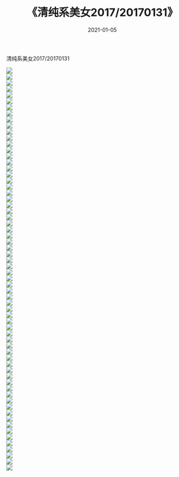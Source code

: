 ﻿---
layout: post
title:  《清纯系美女2017/20170131》
date:   2021-01-05
img: http://img.660000.xyz/Sharelink/清纯系美女/2017/20170131/000.jpg
categories: [美女, 清纯, 唯美]
---

清纯系美女2017/20170131

 ![](http://img.660000.xyz/Sharelink/清纯系美女/2017/20170131/001.jpg) <br>![](http://img.660000.xyz/Sharelink/清纯系美女/2017/20170131/002.jpg) <br>![](http://img.660000.xyz/Sharelink/清纯系美女/2017/20170131/003.jpg) <br>![](http://img.660000.xyz/Sharelink/清纯系美女/2017/20170131/004.jpg) <br>![](http://img.660000.xyz/Sharelink/清纯系美女/2017/20170131/005.jpg) <br>![](http://img.660000.xyz/Sharelink/清纯系美女/2017/20170131/006.jpg) <br>![](http://img.660000.xyz/Sharelink/清纯系美女/2017/20170131/007.jpg) <br>![](http://img.660000.xyz/Sharelink/清纯系美女/2017/20170131/008.jpg) <br>![](http://img.660000.xyz/Sharelink/清纯系美女/2017/20170131/009.jpg) <br>![](http://img.660000.xyz/Sharelink/清纯系美女/2017/20170131/010.jpg) <br>![](http://img.660000.xyz/Sharelink/清纯系美女/2017/20170131/011.jpg) <br>![](http://img.660000.xyz/Sharelink/清纯系美女/2017/20170131/012.jpg) <br>![](http://img.660000.xyz/Sharelink/清纯系美女/2017/20170131/013.jpg) <br>![](http://img.660000.xyz/Sharelink/清纯系美女/2017/20170131/014.jpg) <br>![](http://img.660000.xyz/Sharelink/清纯系美女/2017/20170131/015.jpg) <br>![](http://img.660000.xyz/Sharelink/清纯系美女/2017/20170131/016.jpg) <br>![](http://img.660000.xyz/Sharelink/清纯系美女/2017/20170131/017.jpg) <br>![](http://img.660000.xyz/Sharelink/清纯系美女/2017/20170131/018.jpg) <br>![](http://img.660000.xyz/Sharelink/清纯系美女/2017/20170131/019.jpg) <br>![](http://img.660000.xyz/Sharelink/清纯系美女/2017/20170131/020.jpg) <br>![](http://img.660000.xyz/Sharelink/清纯系美女/2017/20170131/021.jpg) <br>![](http://img.660000.xyz/Sharelink/清纯系美女/2017/20170131/022.jpg) <br>![](http://img.660000.xyz/Sharelink/清纯系美女/2017/20170131/023.jpg) <br>![](http://img.660000.xyz/Sharelink/清纯系美女/2017/20170131/024.jpg) <br>![](http://img.660000.xyz/Sharelink/清纯系美女/2017/20170131/025.jpg) <br>![](http://img.660000.xyz/Sharelink/清纯系美女/2017/20170131/026.jpg) <br>![](http://img.660000.xyz/Sharelink/清纯系美女/2017/20170131/027.jpg) <br>![](http://img.660000.xyz/Sharelink/清纯系美女/2017/20170131/028.jpg) <br>![](http://img.660000.xyz/Sharelink/清纯系美女/2017/20170131/029.jpg) <br>![](http://img.660000.xyz/Sharelink/清纯系美女/2017/20170131/030.jpg) <br>![](http://img.660000.xyz/Sharelink/清纯系美女/2017/20170131/031.jpg) <br>![](http://img.660000.xyz/Sharelink/清纯系美女/2017/20170131/032.jpg) <br>![](http://img.660000.xyz/Sharelink/清纯系美女/2017/20170131/033.jpg) <br>![](http://img.660000.xyz/Sharelink/清纯系美女/2017/20170131/034.jpg) <br>![](http://img.660000.xyz/Sharelink/清纯系美女/2017/20170131/035.jpg) <br>![](http://img.660000.xyz/Sharelink/清纯系美女/2017/20170131/036.jpg) <br>![](http://img.660000.xyz/Sharelink/清纯系美女/2017/20170131/037.jpg) <br>![](http://img.660000.xyz/Sharelink/清纯系美女/2017/20170131/038.jpg) <br>![](http://img.660000.xyz/Sharelink/清纯系美女/2017/20170131/039.jpg) <br>![](http://img.660000.xyz/Sharelink/清纯系美女/2017/20170131/040.jpg) <br>![](http://img.660000.xyz/Sharelink/清纯系美女/2017/20170131/041.jpg) <br>![](http://img.660000.xyz/Sharelink/清纯系美女/2017/20170131/042.jpg) <br>![](http://img.660000.xyz/Sharelink/清纯系美女/2017/20170131/043.jpg) <br>![](http://img.660000.xyz/Sharelink/清纯系美女/2017/20170131/044.jpg) <br>![](http://img.660000.xyz/Sharelink/清纯系美女/2017/20170131/045.jpg) <br>![](http://img.660000.xyz/Sharelink/清纯系美女/2017/20170131/046.jpg) <br>![](http://img.660000.xyz/Sharelink/清纯系美女/2017/20170131/047.jpg) <br>![](http://img.660000.xyz/Sharelink/清纯系美女/2017/20170131/048.jpg) <br>![](http://img.660000.xyz/Sharelink/清纯系美女/2017/20170131/049.jpg) <br>![](http://img.660000.xyz/Sharelink/清纯系美女/2017/20170131/050.jpg) <br>![](http://img.660000.xyz/Sharelink/清纯系美女/2017/20170131/051.jpg) <br>![](http://img.660000.xyz/Sharelink/清纯系美女/2017/20170131/052.jpg) <br>![](http://img.660000.xyz/Sharelink/清纯系美女/2017/20170131/053.jpg) <br>![](http://img.660000.xyz/Sharelink/清纯系美女/2017/20170131/054.jpg) <br>![](http://img.660000.xyz/Sharelink/清纯系美女/2017/20170131/055.jpg) <br>![](http://img.660000.xyz/Sharelink/清纯系美女/2017/20170131/056.jpg) <br>![](http://img.660000.xyz/Sharelink/清纯系美女/2017/20170131/057.jpg) <br>![](http://img.660000.xyz/Sharelink/清纯系美女/2017/20170131/058.jpg) <br>![](http://img.660000.xyz/Sharelink/清纯系美女/2017/20170131/059.jpg) <br>![](http://img.660000.xyz/Sharelink/清纯系美女/2017/20170131/060.jpg) <br>![](http://img.660000.xyz/Sharelink/清纯系美女/2017/20170131/061.jpg) <br>![](http://img.660000.xyz/Sharelink/清纯系美女/2017/20170131/062.jpg) <br>![](http://img.660000.xyz/Sharelink/清纯系美女/2017/20170131/063.jpg) <br>![](http://img.660000.xyz/Sharelink/清纯系美女/2017/20170131/064.jpg) <br>![](http://img.660000.xyz/Sharelink/清纯系美女/2017/20170131/065.jpg) <br>![](http://img.660000.xyz/Sharelink/清纯系美女/2017/20170131/066.jpg) <br>